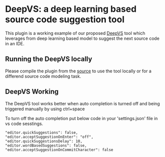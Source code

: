 # DeepVS: a deep learning based source code suggestion tool
This plugin is a working example of our proposed [DeepVS](https://github.com/yaxirhuxxain/DeepVS) tool which leverages from deep learning based model to suggest the next source code in an IDE. 


## Running the DeepVS locally
Please compile the plugin from the [source](https://github.com/yaxirhuxxain/DeepVS) to use the tool locally or for a differend source code modeling task.

## DeepVS Working
The DeepVS tool works better when auto completion is turned off and being triggered manually by using ctrl+space

To turn off the auto completion put below code in your 'settings.json' file in vs code sesstings.

```
"editor.quickSuggestions": false,
"editor.acceptSuggestionOnEnter": "off",
"editor.quickSuggestionsDelay": 10,
"editor.wordBasedSuggestions": false,
"editor.acceptSuggestionOnCommitCharacter": false
```
